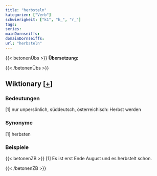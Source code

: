 ```yaml
---
title: "herbsteln"
kategorien: ["Verb"]
schwierigkeit: ["k1", "h_", "r_"]
tags:
series:
mainDornseiffs:
domainDornseiffs:
url: "herbsteln"
---
```


{{< betonenÜbs >}}
**Übersetzung:**  
  
{{< /betonenÜbs >}}

## Wiktionary [[+](https://de.wiktionary.org/wiki/herbsteln)]

### Bedeutungen
[1] nur unpersönlich, süddeutsch, österreichisch: Herbst werden  

### Synonyme
[1] herbsten  

### Beispiele
{{< betonenZB >}}
[1] Es ist erst Ende August und es herbstelt schon.  

{{< /betonenZB >}}

